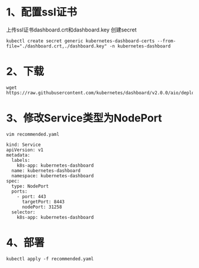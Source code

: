 # 1、配置ssl证书

上传ssl证书dashboard.crt和dashboard.key
创建secret
```
kubectl create secret generic kubernetes-dashboard-certs --from-file="./dashboard.crt,./dashboard.key" -n kubernetes-dashboard
```

# 2、下载
```
wget https://raw.githubusercontent.com/kubernetes/dashboard/v2.0.0/aio/deploy/recommended.yaml
```

# 3、修改Service类型为NodePort
```
vim recommended.yaml

kind: Service
apiVersion: v1
metadata:
  labels:
    k8s-app: kubernetes-dashboard
  name: kubernetes-dashboard
  namespace: kubernetes-dashboard
spec:
  type: NodePort
  ports:
    - port: 443
      targetPort: 8443
      nodePort: 31258
  selector:
    k8s-app: kubernetes-dashboard
```

# 4、部署
```
kubectl apply -f recommended.yaml
```

